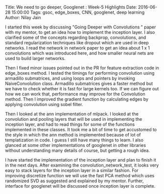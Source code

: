 Title: We need to go deeper, Googlenet : Week-5 Highlights
Date: 2016-06-28 15:00:00
Tags: gsoc, edge_boxes, CNN, googlenet, deep learning
Author: Nilay Jain

I started this week by discussing "Going Deeper with Convolutions " paper with my mentor, to get an idea how to implement the inception layer. I also clarified some of the concepts regarding backprop, convolutions, and standard regularization techniques like dropout which are used in deep networks. I read the network in network paper to get an idea about 1 x 1 convolutions which was introduced here, and how smaller neural nets are used to build larger networks.

Then I fixed minor issues pointed out in the PR for feature extraction code in edge_boxes method. I tested the timings for performing convolution using armadillo submatrices, and using loops and pointers by invoking NaiveConvolution class. Armadillo submatrices gives a faster method but we have to check whether it is fast for large kernels too. If we can figure out how we can work that, performance may improve for the Convolution method. Then I improved the gradient function by calculating edges by applying convolution using sobel filter.

Then I looked at the ann implementation of mlpack. I looked at the convolution and pooling layers that will be used in implementing the inception layer, and had to read things for some of the functions implemented in these classes. It took me a bit of time to get accustomed to the style in which the ann method is implemented because of lot of templatization in code. I guess I still have many things to learn.  I also glanced at some other implementations of googlenet in other libraries without understanding many details of course, but getting a rough idea.

I have started the implementation of the inception layer and plan to finish it in the next days. After examining the convolution_network_test, it looks very easy to stack layers for the inception layer in a similar fashion. For improving discretize function we will use the fast PCA method which uses randomized SVD as suggested and explained by my mentor. Further, interface for googlenet will be discussed once inception layer is complete.
